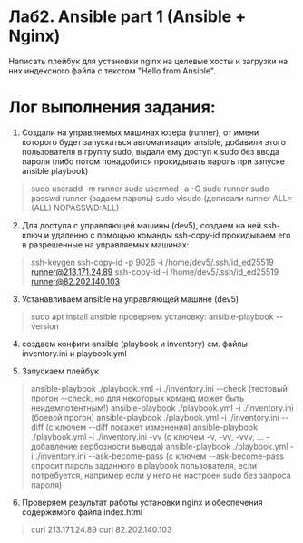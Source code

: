 # Лаб2. Ansible part 1 (Ansible + Nginx)

Написать плейбук для установки nginx на целевые хосты и загрузки на них индексного файла с текстом "Hello from Ansible".

# Лог выполнения задания:

1. Создали на управляемых машинах юзера (runner), от имени которого будет запускаться автоматизация ansible, добавили этого пользователя в группу sudo, выдали ему доступ к sudo без ввода пароля (либо потом понадобится прокидывать пароль при запуске ansible playbook)
> sudo useradd -m runner
> sudo usermod -a -G sudo runner
> sudo passwd runner (задаем пароль)
> sudo visudo (дописали runner ALL=(ALL) NOPASSWD:ALL)

2. Для доступа с управляющей машины (dev5), создаем на ней ssh-ключ и удаленно с помощью команды ssh-copy-id прокидываем его в разрешенные на управляемых машинах:
> ssh-keygen
> ssh-copy-id -p 9026 -i /home/dev5/.ssh/id_ed25519 runner@213.171.24.89
> ssh-copy-id -i /home/dev5/.ssh/id_ed25519 runner@82.202.140.103

3. Устанавливаем ansible на управляющей машине (dev5)
> sudo apt install ansible
проверяем установку:
> ansible-playbook --version

4. создаем конфиги ansible (playbook и inventory)
см. файлы inventory.ini и playbook.yml

5. Запускаем плейбук
> ansible-playbook ./playbook.yml -i ./inventory.ini --check (тестовый прогон --check, но для некоторых команд может быть неидемпотентным!)
> ansible-playbook ./playbook.yml -i ./inventory.ini (боевой прогон)
> ansible-playbook ./playbook.yml -i ./inventory.ini --diff (с ключем --diff покажет изменения)
> ansible-playbook ./playbook.yml -i ./inventory.ini -vv (с ключем -v, -vv, -vvv, ... - добавление вербозности вывода)
> ansible-playbook ./playbook.yml -i ./inventory.ini --ask-become-pass (с ключем --ask-become-pass спросит пароль заданного в playbook пользователя, если потребуется, например если у него не настроен sudo без запроса пароля)

6. Проверяем результат работы установки nginx и обеспечения содержимого файла index.html
> curl 213.171.24.89
> curl 82.202.140.103

